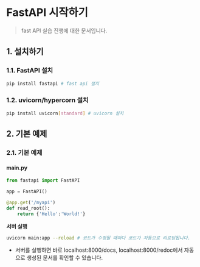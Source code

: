 # FastAPI 시작하기

> fast API 실습 진행에 대한 문서입니다.

 

## 1. 설치하기

### 1.1. FastAPI 설치

```bash
pip install fastapi # fast api 설치
```



### 1.2. uvicorn/hypercorn 설치

```bash
pip install uvicorn[standard] # uvicorn 설치
```



## 2. 기본 예제

### 2.1. 기본 예제

#### main.py

```python
from fastapi import FastAPI

app = FastAPI()

@app.get('/myapi')
def read_root():
    return {'Hello':'World!'}
```

**서버 실행**

```bash
uvicorn main:app --reload # 코드가 수정될 때마다 코드가 자동으로 리로딩됩니다.
```

- 서버를 실행하면 바로 localhost:8000/docs, localhost:8000/redoc에서 자동으로 생성된 문서를 확인할 수 있습니다.   

